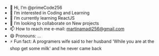 - 👋 Hi, I’m @primeCode256
- 👀 I’m interested in Coding and Learning
- 🌱 I’m currently learning ReactJS
- 💞️ I’m looking to collaborate on New projects
- 📫 How to reach me e-mail: martinamadi256@gmail.com
- 😄 Pronouns: ...
- ⚡ Fun fact: A programers wife said to her husband 'While you are at the shop get some milk' and he never came back

<!---
primeCode256/primeCode256 is a ✨ special ✨ repository because its `README.md` (this file) appears on your GitHub profile.
You can click the Preview link to take a look at your changes.
--->
